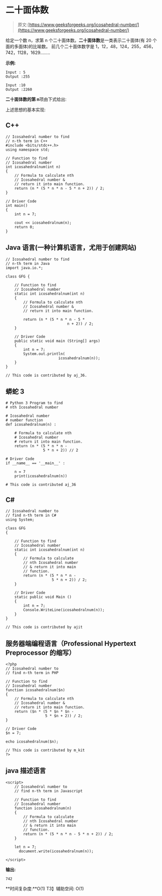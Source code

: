# 二十面体数

> 原文:[https://www.geeksforgeeks.org/icosahedral-number/](https://www.geeksforgeeks.org/icosahedral-number/)

给定一个数 n，求第 n 个二十面体数。**二十面体数**是一类表示二十面体(有 20 个面的多面体)的比喻数。
前几个二十面体数字是 1，12，48，124，255，456，742，1128，1629……..

**示例:**

```
Input : 5
Output :255

Input :10
Output :2260
```

**二十面体数的第 n**项由下式给出:

上述思想的基本实现:

## C++

```
// Icosahedral number to find
// n-th term in C++
#include <bits/stdc++.h>
using namespace std;

// Function to find
// Icosahedral number
int icosahedralnum(int n)
{
    // Formula to calculate nth
    // Icosahedral number &
    // return it into main function.
    return (n * (5 * n * n - 5 * n + 2)) / 2;
}

// Driver Code
int main()
{
    int n = 7;

    cout << icosahedralnum(n);
    return 0;
}
```

## Java 语言(一种计算机语言，尤用于创建网站)

```
// Icosahedral number to find
// n-th term in Java
import java.io.*;

class GFG {

    // Function to find
    // Icosahedral number
    static int icosahedralnum(int n)
    {
        // Formula to calculate nth
        // Icosahedral number &
        // return it into main function.

        return (n * (5 * n * n - 5 *
                            n + 2)) / 2;
    }

    // Driver Code
    public static void main (String[] args)
    {
        int n = 7;
        System.out.println(
                        icosahedralnum(n));
    }
}

// This code is contributed by aj_36.
```

## 蟒蛇 3

```
# Python 3 Program to find
# nth Icosahedral number

# Icosahedral number
# number function
def icosahedralnum(n) :

    # Formula to calculate nth
    # Icosahedral number
    # return it into main function.
    return (n * (5 * n * n -
                 5 * n + 2)) // 2

# Driver Code
if __name__ == '__main__' :

    n = 7
    print(icosahedralnum(n))

# This code is contributed aj_36
```

## C#

```
// Icosahedral number to
// find n-th term in C#
using System;

class GFG
{

    // Function to find
    // Icosahedral number
    static int icosahedralnum(int n)
    {
        // Formula to calculate
        // nth Icosahedral number
        // & return it into main
        // function.
        return (n * (5 * n * n -
                     5 * n + 2)) / 2;
    }

    // Driver Code
    static public void Main ()
    {
        int n = 7;
        Console.WriteLine(icosahedralnum(n));
    }
}

// This code is contributed by ajit
```

## 服务器端编程语言（Professional Hypertext Preprocessor 的缩写）

```
<?php
// Icosahedral number to
// find n-th term in PHP

// Function to find
// Icosahedral number
function icosahedralnum($n)
{
    // Formula to calculate nth
    // Icosahedral number &
    // return it into main function.
    return ($n * (5 * $n * $n -
                  5 * $n + 2)) / 2;
}

// Driver Code
$n = 7;

echo icosahedralnum($n);

// This code is contributed by m_kit
?>
```

## java 描述语言

```
<script>
    // Icosahedral number to
    // find n-th term in Javascript

    // Function to find
    // Icosahedral number
    function icosahedralnum(n)
    {
        // Formula to calculate
        // nth Icosahedral number
        // & return it into main
        // function.
        return (n * (5 * n * n - 5 * n + 2)) / 2;
    }

    let n = 7;
      document.write(icosahedralnum(n));

</script>
```

**输出:**

```
742
```

**时间复杂度:**O(1)
T3】辅助空间: O(1)